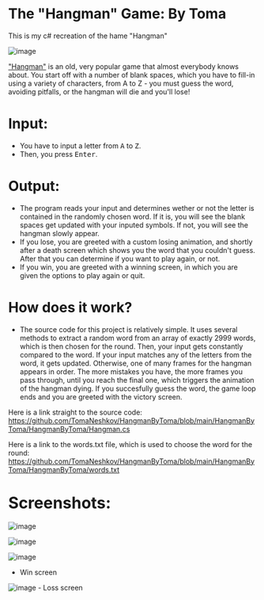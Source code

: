 # The "Hangman" Game: By Toma
This is my c# recreation of the hame "Hangman"

![image](https://github.com/TomaNeshkov/HangmanByToma/assets/126071897/32e3ab72-7765-4176-9b6a-2f51271752cf)

 ["Hangman"](https://en.wikipedia.org/wiki/Hangman_(game)) is an old, very popular game that almost everybody knows about. You start off with a number of blank spaces, which you have to fill-in using a variety of characters, from A to Z - you must guess the word, avoiding pitfalls, or the hangman will die and you'll lose!

# Input:
* You have to input a letter from <kbd>A</kbd> to <kbd>Z</kbd>.
* Then, you press <kbd>Enter</kbd>.

# Output:
- The program reads your input and determines wether or not the letter is contained in the randomly chosen word. If it is, you will see the blank spaces get updated with your inputed symbols. If not, you will see the hangman slowly appear.
- If you lose, you are greeted with a custom losing animation, and shortly after a death screen which shows you the word that you couldn't guess. After that you can determine if you want to play again, or not.
- If you win, you are greeted with a winning screen, in which you are given the options to play again or quit.

# How does it work?
- The source code for this project is relatively simple. It uses several methods to extract a random word from an array of exactly 2999 words, which is then chosen for the round. Then, your input gets constantly compared to the word. If your input matches any of the letters from the word, it gets updated. Otherwise, one of many frames for the hangman appears in order. The more mistakes you have, the more frames you pass through, until you reach the final one, which triggers the animation of the hangman dying. If you succesfully guess the word, the game loop ends and you are greeted with the victory screen.

Here is a link straight to the source code: https://github.com/TomaNeshkov/HangmanByToma/blob/main/HangmanByToma/HangmanByToma/Hangman.cs

Here is a link to the words.txt file, which is used to choose the word for the round: https://github.com/TomaNeshkov/HangmanByToma/blob/main/HangmanByToma/HangmanByToma/words.txt

# <span style="font-size:32px;">Screenshots:</span>
![image](https://github.com/TomaNeshkov/HangmanByToma/assets/126071897/58330165-af32-44a0-8b52-a8d0af9bf1d0)

![image](https://github.com/TomaNeshkov/HangmanByToma/assets/126071897/6bb35115-c612-4d43-a709-b5df103cb35a)

![image](https://github.com/TomaNeshkov/HangmanByToma/assets/126071897/89b9fe1c-09ab-4cdf-bb5c-6037b42d0760)
 - Win screen

![image](https://github.com/TomaNeshkov/HangmanByToma/assets/126071897/78fce1ef-7106-497f-9273-badd3d1c6d2d) - Loss screen




